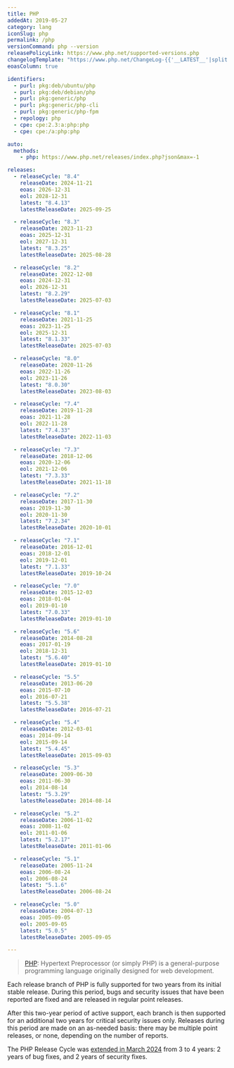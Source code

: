 ```yaml
---
title: PHP
addedAt: 2019-05-27
category: lang
iconSlug: php
permalink: /php
versionCommand: php --version
releasePolicyLink: https://www.php.net/supported-versions.php
changelogTemplate: "https://www.php.net/ChangeLog-{{'__LATEST__'|split:'.'|first}}.php#__LATEST__"
eoasColumn: true

identifiers:
  - purl: pkg:deb/ubuntu/php
  - purl: pkg:deb/debian/php
  - purl: pkg:generic/php
  - purl: pkg:generic/php-cli
  - purl: pkg:generic/php-fpm
  - repology: php
  - cpe: cpe:2.3:a:php:php
  - cpe: cpe:/a:php:php

auto:
  methods:
    - php: https://www.php.net/releases/index.php?json&max=-1

releases:
  - releaseCycle: "8.4"
    releaseDate: 2024-11-21
    eoas: 2026-12-31
    eol: 2028-12-31
    latest: "8.4.13"
    latestReleaseDate: 2025-09-25

  - releaseCycle: "8.3"
    releaseDate: 2023-11-23
    eoas: 2025-12-31
    eol: 2027-12-31
    latest: "8.3.25"
    latestReleaseDate: 2025-08-28

  - releaseCycle: "8.2"
    releaseDate: 2022-12-08
    eoas: 2024-12-31
    eol: 2026-12-31
    latest: "8.2.29"
    latestReleaseDate: 2025-07-03

  - releaseCycle: "8.1"
    releaseDate: 2021-11-25
    eoas: 2023-11-25
    eol: 2025-12-31
    latest: "8.1.33"
    latestReleaseDate: 2025-07-03

  - releaseCycle: "8.0"
    releaseDate: 2020-11-26
    eoas: 2022-11-26
    eol: 2023-11-26
    latest: "8.0.30"
    latestReleaseDate: 2023-08-03

  - releaseCycle: "7.4"
    releaseDate: 2019-11-28
    eoas: 2021-11-28
    eol: 2022-11-28
    latest: "7.4.33"
    latestReleaseDate: 2022-11-03

  - releaseCycle: "7.3"
    releaseDate: 2018-12-06
    eoas: 2020-12-06
    eol: 2021-12-06
    latest: "7.3.33"
    latestReleaseDate: 2021-11-18

  - releaseCycle: "7.2"
    releaseDate: 2017-11-30
    eoas: 2019-11-30
    eol: 2020-11-30
    latest: "7.2.34"
    latestReleaseDate: 2020-10-01

  - releaseCycle: "7.1"
    releaseDate: 2016-12-01
    eoas: 2018-12-01
    eol: 2019-12-01
    latest: "7.1.33"
    latestReleaseDate: 2019-10-24

  - releaseCycle: "7.0"
    releaseDate: 2015-12-03
    eoas: 2018-01-04
    eol: 2019-01-10
    latest: "7.0.33"
    latestReleaseDate: 2019-01-10

  - releaseCycle: "5.6"
    releaseDate: 2014-08-28
    eoas: 2017-01-19
    eol: 2018-12-31
    latest: "5.6.40"
    latestReleaseDate: 2019-01-10

  - releaseCycle: "5.5"
    releaseDate: 2013-06-20
    eoas: 2015-07-10
    eol: 2016-07-21
    latest: "5.5.38"
    latestReleaseDate: 2016-07-21

  - releaseCycle: "5.4"
    releaseDate: 2012-03-01
    eoas: 2014-09-14
    eol: 2015-09-14
    latest: "5.4.45"
    latestReleaseDate: 2015-09-03

  - releaseCycle: "5.3"
    releaseDate: 2009-06-30
    eoas: 2011-06-30
    eol: 2014-08-14
    latest: "5.3.29"
    latestReleaseDate: 2014-08-14

  - releaseCycle: "5.2"
    releaseDate: 2006-11-02
    eoas: 2008-11-02
    eol: 2011-01-06
    latest: "5.2.17"
    latestReleaseDate: 2011-01-06

  - releaseCycle: "5.1"
    releaseDate: 2005-11-24
    eoas: 2006-08-24
    eol: 2006-08-24
    latest: "5.1.6"
    latestReleaseDate: 2006-08-24

  - releaseCycle: "5.0"
    releaseDate: 2004-07-13
    eoas: 2005-09-05
    eol: 2005-09-05
    latest: "5.0.5"
    latestReleaseDate: 2005-09-05

---
```


> [PHP](https://www.php.net/): Hypertext Preprocessor (or simply PHP) is a general-purpose
> programming language originally designed for web development.

Each release branch of PHP is fully supported for two years from its initial stable release.
During this period, bugs and security issues that have been reported are fixed and are released in
regular point releases.

After this two-year period of active support, each branch is then supported for an additional two years
for critical security issues only. Releases during this period are made on an as-needed basis:
there may be multiple point releases, or none, depending on the number of reports.

The PHP Release Cycle was [extended in March 2024](https://wiki.php.net/rfc/release_cycle_update)
from 3 to 4 years: 2 years of bug fixes, and 2 years of security fixes.
